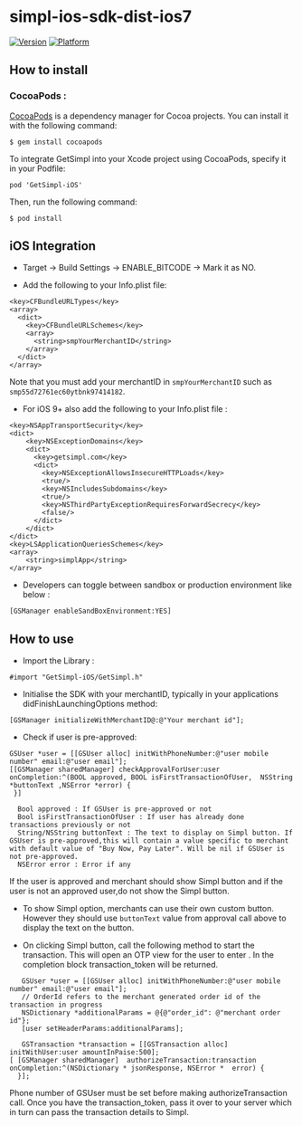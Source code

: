 # simpl-ios-sdk-dist-ios7

[![Version](https://img.shields.io/cocoapods/v/GetSimpl-iOS.svg)](http://cocoapods.org/pods/GetSimpl-iOS)
[![Platform](https://img.shields.io/badge/platform-iOS-lightgrey.svg)]()

## How to install

### CocoaPods :
[CocoaPods](https://cocoapods.org/) is a dependency manager for Cocoa projects. You can install it with the following command:
````
$ gem install cocoapods
````
To integrate GetSimpl into your Xcode project using CocoaPods, specify it in your Podfile:

````
pod 'GetSimpl-iOS'
````

Then, run the following command:
````
$ pod install
````

## iOS Integration

* Target -> Build Settings -> ENABLE_BITCODE -> Mark it as NO.

* Add the following to your Info.plist file:

````
<key>CFBundleURLTypes</key>
<array>
  <dict>
    <key>CFBundleURLSchemes</key>
    <array>
      <string>smpYourMerchantID</string>
    </array>
  </dict>
</array>
````

Note that you must add your merchantID in `smpYourMerchantID` such as `smp55d72761ec60ytbnk97414182`.

* For iOS 9+ also add the following to your Info.plist file :

````
<key>NSAppTransportSecurity</key>
<dict>
    <key>NSExceptionDomains</key>
    <dict>
      <key>getsimpl.com</key>
      <dict>
        <key>NSExceptionAllowsInsecureHTTPLoads</key>
        <true/>
        <key>NSIncludesSubdomains</key>
        <true/>
        <key>NSThirdPartyExceptionRequiresForwardSecrecy</key>
        <false/>
      </dict>
    </dict>  
</dict>
<key>LSApplicationQueriesSchemes</key>
<array>
    <string>simplApp</string>
</array>
````

* Developers can toggle between sandbox or production environment like below :
````
[GSManager enableSandBoxEnvironment:YES]
````

## How to use

* Import the Library :
````
#import "GetSimpl-iOS/GetSimpl.h" 
````
* Initialise the SDK with your merchantID, typically in your applications didFinishLaunchingOptions method:
````
[GSManager initializeWithMerchantID@:@"Your merchant id"];
````
* Check if user is pre-approved:
````
GSUser *user = [[GSUser alloc] initWithPhoneNumber:@"user mobile number" email:@"user email"];
[[GSManager sharedManager] checkApprovalForUser:user onCompletion:^(BOOL approved, BOOL isFirstTransactionOfUser,  NSString *buttonText ,NSError *error) {
 }]
````
      Bool approved : If GSUser is pre-approved or not
      Bool isFirstTransactionOfUser : If user has already done transactions previously or not
      String/NSString buttonText : The text to display on Simpl button. If GSUser is pre-approved,this will contain a value specific to merchant with default value of "Buy Now, Pay Later". Will be nil if GSUser is not pre-approved.
      NSError error : Error if any
 
If the user is approved and merchant should show Simpl button and if the user is not an approved user,do not show the   Simpl button.

* To show Simpl option, merchants can use their own custom button. However they should use ```` buttonText ```` value from approval call above to display the text on the button.

* On clicking Simpl button, call the following method to start the transaction. This will open an OTP view for the user to enter . In the completion block transaction_token will be returned.
````
   GSUser *user = [[GSUser alloc] initWithPhoneNumber:@"user mobile number" email:@"user email"];
   // OrderId refers to the merchant generated order id of the transaction in progress
   NSDictionary *additionalParams = @{@"order_id": @"merchant order id"};
   [user setHeaderParams:additionalParams];
   
   GSTransaction *transaction = [[GSTransaction alloc] initWithUser:user amountInPaise:500];   
[ [GSManager sharedManager]  authorizeTransaction:transaction onCompletion:^(NSDictionary * jsonResponse, NSError *  error) {
  }];
````
Phone number of GSUser must be set before making authorizeTransaction call.
Once you have the transaction_token, pass it over to your server which in turn can pass the transaction details to Simpl.
